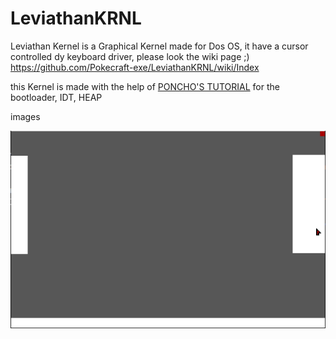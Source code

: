 # LeviathanKRNL

Leviathan Kernel is a Graphical Kernel made for Dos OS, it have a cursor controlled dy keyboard driver,
please look the wiki page ;) https://github.com/Pokecraft-exe/LeviathanKRNL/wiki/Index


this Kernel is made with the help of <a href="https://www.youtube.com/watch?v=7LTB4aLI7r0&list=PLxN4E629pPnKKqYsNVXpmCza8l0Jb6l8-">PONCHO'S TUTORIAL</a> for the bootloader, IDT, HEAP

images




![Alt text](Windowing.PNG?raw=true "windowing") 
